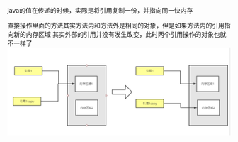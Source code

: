 java的值在传递的时候，实际是将引用复制一份，并指向同一快内存

直接操作里面的方法其实方法内和方法外是相同的对象，但是如果方法内的引用指向新的内存区域
其实外部的引用并没有发生改变，此时两个引用操作的对象也就不一样了
![image](https://github.com/chenkangqin/image/blob/master/ParameterPass.png)